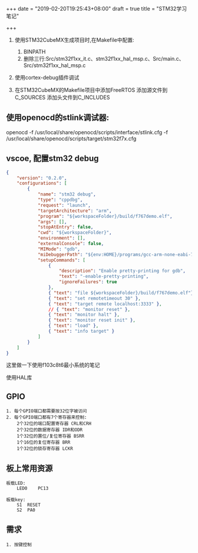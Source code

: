 +++
date = "2019-02-20T19:25:43+08:00"
draft = true
title = "STM32学习笔记"

+++


1. 使用STM32CubeMX生成项目时,在Makefile中配置:
    1. BINPATH
    2. 删除三行:Src/stm32f1xx_it.c、stm32f1xx_hal_msp.c、Src/main.c、Src/stm32f1xx_hal_msp.c

2. 使用cortex-debug插件调试

3. 在STM32CubeMX的Makefile项目中添加FreeRTOS
    添加源文件到C_SOURCES
    添加头文件到C_INCLUDES



## 使用openocd的stlink调试器:
openocd -f /usr/local/share/openocd/scripts/interface/stlink.cfg -f /usr/local/share/openocd/scripts/target/stm32f7x.cfg

## vscoe, 配置stm32 debug

```json
{
    "version": "0.2.0",
    "configurations": [
        {
            "name": "stm32 debug",
            "type": "cppdbg",
            "request": "launch",
            "targetArchitecture": "arm",
            "program": "${workspaceFolder}/build/f767demo.elf",
            "args": [],
            "stopAtEntry": false,
            "cwd": "${workspaceFolder}",
            "environment": [],
            "externalConsole": false,
            "MIMode": "gdb",
            "miDebuggerPath": "${env:HOME}/programs/gcc-arm-none-eabi-7-2017-q4-major/bin/arm-none-eabi-gdb",
            "setupCommands": [
                {
                    "description": "Enable pretty-printing for gdb",
                    "text": "-enable-pretty-printing",
                    "ignoreFailures": true
                },
                { "text": "file ${workspaceFolder}/build/f767demo.elf"},
                { "text": "set remotetimeout 30" },
                { "text": "target remote localhost:3333" },
                // { "text": "monitor reset" },
                { "text": "monitor halt" },
                { "text": "monitor reset init" },
                { "text": "load" },
                { "text": "info target" }
            ]
        }
    ]
}
```

这里做一下使用f103c8t6最小系统的笔记

使用HAL库

## GPIO
    1. 每个GPIO端口都需要按32位字被访问
    2. 每个GPIO端口都有7个寄存器来控制:
        2个32位的端口配置寄存器 CRL和CRH
        2个32位的数据寄存器 IDR和ODR
        1个32位的置位/复位寄存器 BSRR
        1个16位的复位寄存器 BRR
        1个32位的锁存寄存器 LCKR


## 板上常用资源
    板载LED:
        LED0    PC13

    板载key:
        S1  RESET
        S2  PA0

## 需求
    1. 按键控制
